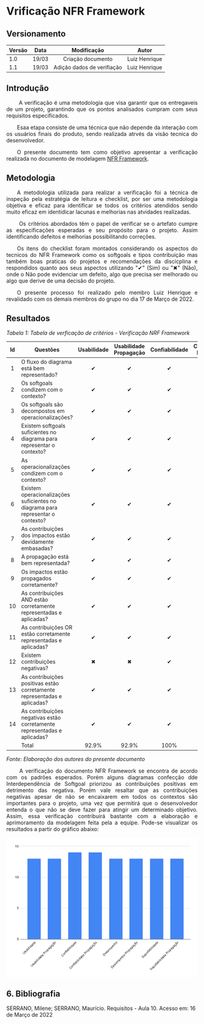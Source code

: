 # Vrificação NFR Framework

## Versionamento
| Versão | Data | Modificação | Autor |
|-|-|:-:|:-:|
| 1.0 | 19/03 | Criação documento | Luiz Henrique |
| 1.1 | 19/03 | Adição dados de verifiação | Luiz Henrique |


## Introdução

<p align="justify">&emsp;&emsp; A verificação é uma metodologia que visa garantir que os entregaveis de um projeto, garantindo que os pontos analisados cumpram com seus requisitos especificados.</p>
<p align="justify">&emsp;&emsp;Esaa etapa consiste de uma técnica que não depende da interação com os usuários finais do produto, sendo realizada atrvés da visão tecnica do desenvolvedor. </p>
<p align="justify">&emsp;&emsp;O presente documento tem como objetivo apresentar a verificação realizada no documento de modelagem <a href="https://requisitos-de-software.github.io/2021.2-Tembici/modelagem/nfrframework/">NFR Framework</a>.</p>

## Metodologia
<p align="justify">&emsp;&emsp;A metodologia utilizada para realizar a verificação foi a técnica de inspeção pela estratégia de leitura e checklist, por ser uma metodologia objetiva e eficaz para identificar se todos os critérios atendidos sendo muito eficaz em identidicar lacunas e melhorias nas atvidades realizadas.</p>
<p align="justify">&emsp;&emsp;  Os critérios abordados têm o papel de verificar se o artefato cumpre as especificações esperadas e seu propósito para o projeto. Assim identificando defeitos e melhorias possibilitando correções. </p>
<p align="justify">&emsp;&emsp;Os itens do checklist foram montados considerando os aspectos do tecnicos do NFR Framework como os softgoals e tipos contribuição mas também boas praticas do projetos e recomendações da discicplina e respondidos quanto aos seus aspectos utilizando "✔" (Sim) ou "✖" (Não), onde o Não pode evidenciar um  defeito, algo que precisa ser melhorado ou algo que derive de uma decisão do projeto.</p>
<p align="justify">&emsp;&emsp;O presente processo foi realizado pelo membro Luiz Henrique e revalidado com os demais membros do grupo no dia 17 de Março de 2022.</p>

## Resultados

*Tabela 1: Tabela de verficação de critérios - Verificação NRF Framework*

| Id | Questões | Usabilidade | Usabilidade Propagação | Confiabilidade | Confiabilidade Propagação | Desempenho | Desempenho Propagação | Suportabilidade | Suportabilidade Propagação |
| :----: | ----------- | :---------: | :------------: | :--------: | :-------------: | :-------------: | :-------------: | :-------------: | :-------------: |
| 1 | O fluxo do diagrama está bem representado? | ✔ | ✔ | ✔ | ✔ | ✔ | ✔ | ✔ | ✔ |
| 2 | Os softgoals condizem com o contexto? | ✔ | ✔ | ✔ | ✔ | ✔ | ✔ | ✔ | ✔ |
| 3 | Os softgoals são decompostos em operacionalizações? | ✔ | ✔ | ✔ | ✔ | ✔ | ✔ | ✔ | ✔ |
| 4 | Existem softgoals suficientes no diagrama para representar o contexto? | ✔ | ✔ | ✔ | ✔ | ✔ | ✔ | ✔ | ✔ |
| 5 | As operacionalizações condizem com o contexto? | ✔ | ✔ | ✔ | ✔ | ✔ | ✔ | ✔ | ✔ |
| 6 | Existem operacionalizações suficientes no diagrama para representar o contexto? | ✔ | ✔ | ✔ | ✔ | ✔ | ✔ | ✔ | ✔ |
| 7 | As contribuições dos impactos estão devidamente embasadas? | ✔ | ✔ | ✔ | ✔ | ✔ | ✔ | ✔ | ✔ |
| 8 | A propagação está bem representada? | ✔ | ✔ | ✔ | ✔ | ✔ | ✔ | ✔ | ✔ |
| 9 | Os impactos estão propagados corretamente? | ✔ | ✔ | ✔ | ✔ | ✔ | ✔ | ✔ | ✔ |
| 10 | As contribuições AND estão corretamente representadas e aplicadas? | ✔ | ✔ | ✔ | ✔ | ✔ | ✔ | ✔ | ✔ |
| 11 | As contribuições OR estão corretamente representadas e aplicadas? | ✔ | ✔ | ✔ | ✔ | ✔ | ✔ | ✔ | ✔ |
| 12 | Existem contribuições negativas? | ✖ | ✖ | ✔ | ✔ | ✖  | ✖  | ✖  | ✖  |
| 13 | As contribuições positivas estão corretamente representadas e aplicadas? | ✔ | ✔ | ✔ | ✔ | ✔ | ✔ | ✔ | ✔ |
| 14 | As contribuições negativas estão corretamente representadas e aplicadas? | ✔ | ✔ | ✔ | ✔ | ✔ | ✔ | ✔ | ✔ |
|    | Total | 92.9% | 92.9% | 100% | 100% | 92.9% | 92.9% | 92.9% |  |

*Fonte: Elaboração dos autores do presente documento*

<p align="justify">&emsp;&emsp; A verificação do documento NFR Framework se encontra de acordo com os padrões esperados. Porém alguns diagramas confecção dde Interdependência de Softgoal priorizou as contribuições positivas em detrimento das negativa. Porém vale resaltar que as contribuições negativas apesar de não se encaixarem em todos os contextos são importantes para o projeto, uma vez que permitirá que o desenvolvedor entenda o que não se deve fazer para atingir um determinado objetivo. Assim, essa verificação contribuirá bastante com a elaboração e aprimoramento da modelagem feita pela a equipe. Pode-se visualizar os resultados a partir do gráfico abaixo:
</p>

![Grafico - Verificação - NRF Framework](../../assets/verificacao/istar/graficoNFR.png)

## 6. Bibliografia

SERRANO, Milene; SERRANO, Maurício. Requisitos - Aula 10. Acesso em: 16 de Março de 2022